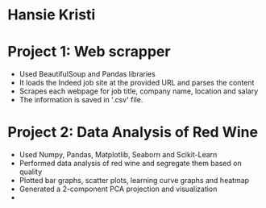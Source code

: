 # Hansie Kristi

# Project 1: Web scrapper
* Used BeautifulSoup and Pandas libraries
* It loads the Indeed job site at the provided URL and parses the content
* Scrapes each webpage for job title, company name, location and salary
* The information is saved in '.csv' file.

# Project 2: Data Analysis of Red Wine
* Used Numpy, Pandas, Matplotlib, Seaborn and Scikit-Learn
* Performed data analysis of red wine and segregate them based on quality
* Plotted bar graphs, scatter plots, learning curve graphs and heatmap
* Generated a 2-component PCA projection and visualization
* 
